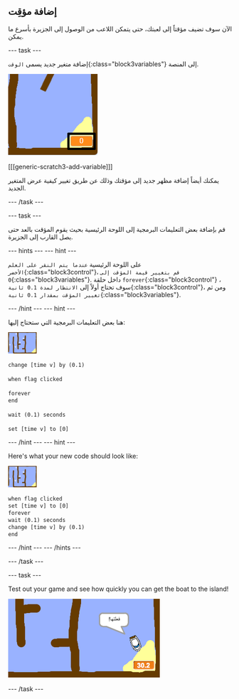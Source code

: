 ## إضافة مؤقِت

الآن سوف تضيف مؤقتاً إلى لعبتك، حتى يتمكن اللاعب من الوصول إلى الجزيرة بأسرع ما يمكن.

\--- task \---

إضافة متغير جديد يسمى `الوقت`{:class="block3variables"} إلى المنصة.

![لقطة الشاشة](images/boat-variable-annotated.png)

[[[generic-scratch3-add-variable]]]

يمكنك أيضاً إضافة مظهر جديد إلى مؤقتك وذلك عن طريق تغيير كيفية عرض المتغير الجديد.

\--- /task \---

\--- task \---

قم بإضافة بعض التعليمات البرمجية إلى اللوحة الرئيسية بحيث يقوم المؤقت بالعد حتى يصل القارب إلى الجزيرة.

\--- hints \--- \--- hint \---

على اللوحة الرئيسية `عندما يتم النقر على العلم الأخضر`{:class="block3control"}، `قم بتغيير قيمة المؤقت إلى 0`{:class="block3variables"}. داخل حلقة `forever`{:class="block3control"} ، سوف تحتاج أولاً إلى `الانتظار لمدة 0.1 ثانية`{:class="block3control"}، ومن ثم `تغيير المؤقت بمقدار 0.1 ثانية`{:class="block3variables"}.

\--- /hint \--- \--- hint \---

هنا بعض التعليمات البرمجية التي ستحتاج إليها:

![اللوحة الرئيسية](images/stage.png)

```blocks3
change [time v] by (0.1)

when flag clicked

forever
end

wait (0.1) seconds

set [time v] to [0]
```

\--- /hint \--- \--- hint \---

Here's what your new code should look like:

![stage](images/stage.png)

```blocks3
when flag clicked
set [time v] to [0]
forever
wait (0.1) seconds
change [time v] by (0.1)
end
```

\--- /hint \--- \--- /hints \---

\--- /task \---

\--- task \---

Test out your game and see how quickly you can get the boat to the island!

![screenshot](images/boat-variable-test.png)

\--- /task \---
